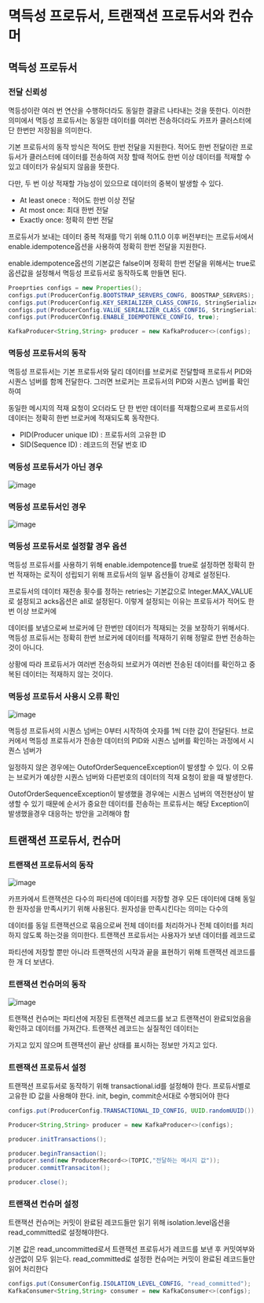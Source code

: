 # 멱득성 프로듀서, 트랜잭션 프로듀서와 컨슈머

## 멱득성 프로듀서

### 전달 신뢰성

멱등성이란 여러 번 연산을 수행하더라도 동일한 결괄르 나타내는 것을 뜻한다. 이러한 의미에서 멱등성 프로듀서는 동일한 데이터를 여러번 전송하더라도 카프카 클러스터에 단 한번만 저장됨을 의미한다.

기본 프로듀서의 동작 방식은 적어도 한번 전달을 지원한다. 적어도 한번 전달이란 프로듀서가 클러스터에 데이터를 전송하여 저장 할때 적어도 한번 이상 데이터를 적재할 수 있고 데이터가 유실되지 않음을 뜻한다.

다만, 두 번 이상 적재할 가능성이 있으므로 데이터의 중복이 발생할 수 있다.
- At least onece : 적어도 한번 이상 전달
- At most once: 최대 한번 전달
- Exactly once: 정확히 한번 전달

프로듀서가 보내는 데이터 중복 적재를 막기 위해 0.11.0 이후 버전부터는 프로듀서에서 enable.idempotence옵션을 사용하여 정확히 한번 전달을 지원한다.

enable.idempotence옵션의 기본값은 false이며 정확히 한번 전달을 위해서는 true로 옵션값을 설정해서 멱등성 프로듀서로 동작하도록 만들면 된다.

```java
Proeprties configs = new Properties();
configs.put(ProducerConfig.BOOTSTRAP_SERVERS_CONFG, BOOSTRAP_SERVERS);
configs.put(ProducerConfig.KEY_SERIALIZER_CLASS_CONFIG, StringSerializer.class.getName());
configs.put(ProducerConfig.VALUE_SERIALIZER_CLASS_CONFIG, StringSerializer.class.getName());
configs.put(ProducerCOnfig.ENABLE_IDEMPOTENCE_CONFIG, true);

KafkaProducer<String,String> producer = new KafkaProducer<>(configs);
```

### 멱등성 프로듀서의 동작

멱등성 프로듀서는 기본 프로듀서와 달리 데이터를 브로커로 전달할때 프로듀서 PID와 시퀀스 넘버를 함께 전달한다. 그러면 브로커는 프로듀서의 PID와 시퀀스 넘버를 확인하여

동일한 메시지의 적재 요청이 오더라도 단 한 번만 데이터를 적재함으로써 프로듀서의 데이터는 정확히 한번 브로커에 적재되도록 동작한다.

- PID(Producer unique ID) : 프로듀서의 고유한 ID
- SID(Sequence ID) : 레코드의 전달 번호 ID

### 멱등성 프로듀서가 아닌 경우

![image](https://user-images.githubusercontent.com/40031858/172809709-f0fa60f9-340b-4e91-bca3-189a797843ca.png)

### 멱등성 프로듀서인 경우

![image](https://user-images.githubusercontent.com/40031858/172809792-9a15affd-cded-4a87-b191-48c2988bb821.png)

### 멱등성 프로듀서로 설정할 경우 옵션

멱등성 프로듀서를 사용하기 위해 enable.idempotence를 true로 설정하면 정확히 한번 적재하는 로직이 성립되기 위해 프로듀서의 일부 옵션들이 강제로 설정된다.

프로듀서의 데이터 재전송 횟수를 정하는 retries는 기본값으로 Integer.MAX_VALUE로 설정되고 acks옵션은 all로 설정된다. 이렇게 설정되는 이유는 프로듀서가 적어도 한 번 이상 브로커에

데이터를 보냄으로써 브로커에 단 한번만 데이터가 적재되는 것을 보장하기 위해서다. 멱등성 프로듀서는 정확히 한번 브로커에 데이터를 적재하기 위해 정말로 한번 전송하는 것이 아니다.

상황에 따라 프로듀서가 여러번 전송하되 브로커가 여러번 전송된 데이터를 확인하고 중복된 데이터는 적재하지 않는 것이다.

### 멱등성 프로듀서 사용시 오류 확인

![image](https://user-images.githubusercontent.com/40031858/172810259-daec0f37-f9a3-418e-b19f-4efee7d84dd4.png)

멱등성 프로듀서의 시퀀스 넘버는 0부터 시작하여 숫자를 1씩 더한 값이 전달된다. 브로커에서 멱등성 프로듀서가 전송한 데이터의 PID와 시퀀스 넘버를 확인하는 과정에서 시퀀스 넘버가

일정하지 않은 경우에는 OutofOrderSequenceException이 발생할 수 있다. 이 오류는 브로커가 예상한 시퀀스 넘버와 다른번호의 데이터의 적재 요청이 왔을 때 발생한다.

OutofOrderSequenceException이 발생했을 경우에는 시퀀스 넘버의 역전현상이 발생할 수 있기 때문에 순서가 중요한 데이터를 전송하는 프로듀서는 해당 Exception이 발생했을경우 대응하는 방안을 고려해야 함

## 트랜잭션 프로듀서, 컨슈머

### 트랜잭션 프로듀서의 동작

![image](https://user-images.githubusercontent.com/40031858/172845208-43da486b-9034-445d-9139-15dcc7c70b92.png)

카프카에서 트랜잭션은 다수의 파티션에 데이터를 저장할 경우 모든 데이터에 대해 동일한 원자성을 만족시키기 위해 사용된다. 원자성을 만족시킨다는 의미는 다수의 

데이터를 동일 트랜잭션으로 묶음으로써 전체 데이터를 처리하거나 전체 데이터를 처리하지 않도록 하는것을 의미한다. 트랜잭션 프로듀서는 사용자가 보낸 데이터를 레코드로

파티션에 저장할 뿐만 아니라 트랜잭션의 시작과 끝을 표현하기 위해 트랜잭션 레코드를 한 개 더 보낸다.

### 트랜잭션 컨슈머의 동작

![image](https://user-images.githubusercontent.com/40031858/172845517-6356c4d2-8ea0-4224-a1b5-abcde597c433.png)

트랜잭션 컨슈머는 파티션에 저장된 트랜잭션 레코드를 보고 트랜잭션이 완료되었음을 확인하고 데이터를 가져간다. 트랜잭션 레코드는 실질적인 데이터는

가지고 있지 않으며 트랜잭션이 끝난 상태를 표시하는 정보만 가지고 있다.

### 트랜잭션 프로듀서 설정

트랜잭션 프로듀서로 동작하기 위해 transactional.id를 설정해야 한다. 프로듀서별로 고유한 ID 값을 사용해야 한다. init, begin, commit순서대로 수행되어야 한다

```java
configs.put(ProducerConfig.TRANSACTIONAL_ID_CONFIG, UUID.randomUUID());

Producer<String,String> producer = new KafkaProducer<>(configs);

producer.initTransactions();

producer.beginTransaction();
producer.send(new ProducerRecord<>(TOPIC,"전달하는 메시지 값"));
producer.commitTransaciton();

producer.close();
```

### 트랜잭션 컨슈머 설정

트랜잭션 컨슈머는 커밋이 완료된 레코드들만 읽기 위해 isolation.level옵션을 read_committed로 설정해야한다.

기본 값은 read_uncommitted로서 트랜잭션 프로듀서가 레코드를 보낸 후 커밋여부와 상관없이 모두 읽는다. read_committed로 설정한 컨슈머는 커밋이 완료된 레코드들만 읽어 처리한다

```java
configs.put(ConsumerConfig.ISOLATION_LEVEL_CONFIG, "read_committed");
KafkaConsumer<String,String> consumer = new KafkaConsumer<>(configs);
```